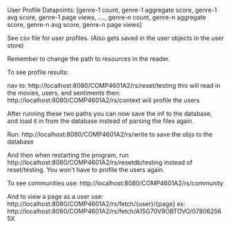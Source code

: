 User Profile Datapoints: [genre-1 count, genre-1 aggregate score, genre-1 avg score, genre-1 page views, ...., genre-n count, genre-n aggregate score, genre-n avg score, genre-n page views]

See csv file for user profiles. (Also gets saved in the user objects in the user store)


Remember to change the path to resources in the reader.

To see profile results:

nav to: http://localhost:8080/COMP4601A2/rs/reset/testing this will read in the movies, users, and sentiments
then: http://localhost:8080/COMP4601A2/rs/context will profile the users

After running these two paths you can now save the inf to the database, and load it in from the database instead of parsing the files again.

Run: http://localhost:8080/COMP4601A2/rs/write to save the objs to the database

And then when restarting the program, run http://localhost:8080/COMP4601A2/rs/resetdb/testing instead of reset/testing. You won't have to profile the users again.

To see communities use:
http://localhost:8080/COMP4601A2/rs/community

And to view a page as a user use:
http://localhost:8080/COMP4601A2/rs/fetch/{user}/{page}
ex: http://localhost:8080/COMP4601A2/rs/fetch/A15G70V9OBTOVO/078062565X

